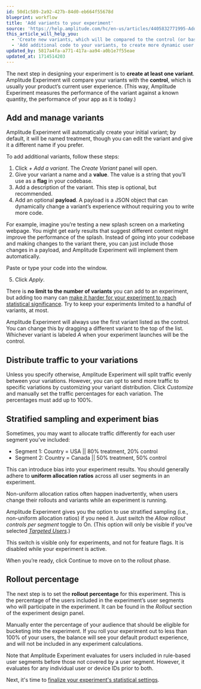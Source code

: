 ```yaml
---
id: 50d1c589-2a92-427b-84d0-eb664f55678d
blueprint: workflow
title: 'Add variants to your experiment'
source: 'https://help.amplitude.com/hc/en-us/articles/4405832771995-Add-variants-to-your-experiment'
this_article_will_help_you:
  - 'Create new variants, which will be compared to the control (or baseline)'
  - 'Add additional code to your variants, to create more dynamic user experiences'
updated_by: 5817a4fa-a771-417a-aa94-a0b1e7f55eae
updated_at: 1714514203
---
```

The next step in designing your experiment is to **create at least one variant**. Amplitude Experiment will compare your variants with the **control**, which is usually your product’s current user experience. (This way, Amplitude Experiment measures the performance of the variant against a known quantity, the performance of your app as it is today.)

## Add and manage variants

Amplitude Experiment will automatically create your initial variant; by default, it will be named treatment, though you can edit the variant and give it a different name if you prefer.

To add additional variants, follow these steps:

1. Click *+ Add a variant*. The *Create Variant* panel will open.
2. Give your variant a name and a **value**. The value is a string that you’ll use as a **flag** in your codebase.
3. Add a description of the variant. This step is optional, but recommended.
4. Add an optional **payload**. A payload is a JSON object that can dynamically change a variant’s experience without requiring you to write more code.

For example, imagine you’re testing a new splash screen on a marketing webpage. You might get early results that suggest different content might improve the performance of the splash. Instead of going into your codebase and making changes to the variant there, you can just include those changes in a payload, and Amplitude Experiment will implement them automatically.

Paste or type your code into the window. 

5. Click *Apply*.

There is **no limit to the number of variants** you can add to an experiment, but adding too many can [make it harder for your experiment to reach statistical significance](/docs/experiment/advanced-techniques/multiple-hypothesis-testing). Try to keep your experiments limited to a handful of variants, at most.

Amplitude Experiment will always use the first variant listed as the control. You can change this by dragging a different variant to the top of the list. Whichever variant is labeled *A* when your experiment launches will be the control.

## Distribute traffic to your variations

Unless you specify otherwise, Amplitude Experiment will split traffic evenly between your variations. However, you can opt to send more traffic to specific variations by customizing your variant distribution. Click *Customize* and manually set the traffic percentages for each variation. The percentages must add up to 100%.

## Stratified sampling and experiment bias

Sometimes, you may want to allocate traffic differently for each user segment you’ve included:

* Segment 1: Country = USA || 80% treatment, 20% control
* Segment 2: Country = Canada || 50% treatment, 50% control

This can introduce bias into your experiment results. You should generally adhere to **uniform allocation ratios** across all user segments in an experiment. 

Non-uniform allocation ratios often happen inadvertently, when users change their rollouts and variants while an experiment is running.

Amplitude Experiment gives you the option to use stratified sampling (i.e., non-uniform allocation ratios) if you need it. Just switch the *Allow rollout controls per segment* toggle to On. (This option will only be visible if you've selected [*Targeted Users*](/docs/experiment/workflow/define-audience).)

This switch is visible only for experiments, and not for feature flags. It is disabled while your experiment is active.

When you’re ready, click Continue to move on to the rollout phase.

## Rollout percentage

The next step is to set the **rollout percentage** for this experiment. This is the percentage of the users included in the experiment’s user segments who will participate in the experiment. It can be found in the *Rollout* section of the experiment design panel.

Manually enter the percentage of your audience that should be eligible for bucketing into the experiment. If you roll your experiment out to less than 100% of your users, the balance will see your default product experience, and will not be included in any experiment calculations.

Note that Amplitude Experiment evaluates for users included in rule-based user segments before those not covered by a user segment. However, it evaluates for any individual user or device IDs prior to both.

Next, it's time to [finalize your experiment's statistical settings](/docs/experiment/workflow/finalize-statistical-preferences).